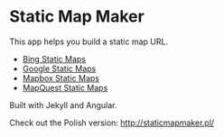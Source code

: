 Static Map Maker
==============

This app helps you build a static map URL.

* [Bing Static Maps](https://msdn.microsoft.com/en-us/library/ff701724.aspx)
* [Google Static Maps](https://developers.google.com/maps/documentation/staticmaps/)
* [Mapbox Static Maps](https://www.mapbox.com/developers/api/static/)
* [MapQuest Static Maps](http://www.mapquestapi.com/staticmap/)


Built with Jekyll and Angular. 

Check out the Polish version: http://staticmapmaker.pl/
